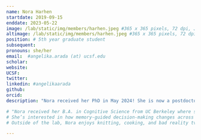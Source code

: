 ```yaml
---
name: Nora Harhen
startdate: 2019-09-15
enddate: 2023-05-22
image: /lab/static/img/members/harhen.jpeg #365 x 365 pixels, 72 dpi, JPG
altimage: /lab/static/img/members/harhen.jpeg #365 x 365 pixels, 72 dpi, JPG
position: # 5th year graduate student
subsequent:
pronouns: she/her
email:  #angelika.arada (at) ucsf.edu
scholar:
website:
UCSF:
twitter:
linkedin: #angelikaarada
github:
orcid:
description: "Nora received her PhD in May 2024! She is now a postdoctoral researcher working with [Prof. Catherine Hartley](https://www.hartleylab.org/) at New York University."

# "Nora received her B.A. in Cognitive Science from UC Berkeley where she researched learning and decision-making with Anne Collins. After graduating, she worked with Marina Bedny at Johns Hopkins examining neuroplasticity in blind individuals. 
# She’s interested in how memory-guided decision-making changes across development and how early life experiences influence individuals’ susceptibility for substance use disorders, anxiety, and depression later in life. 
# Outside of the lab, Nora enjoys knitting, cooking, and bad reality tv."

---
```

